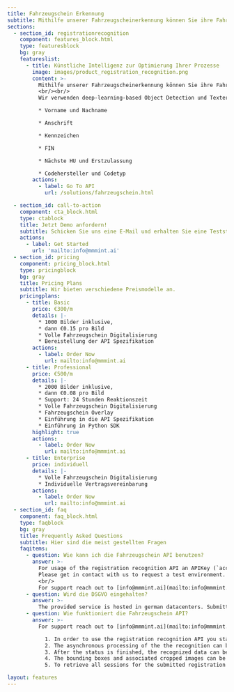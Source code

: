 ```yaml
---
title: Fahrzeugschein Erkennung
subtitle: Mithilfe unserer Fahrzeugscheinerkennung können Sie ihre Fahrzeugscheine automatisiert auslesen. 
sections:
  - section_id: registrationrecognition
    component: features_block.html
    type: featuresblock
    bg: gray
    featureslist:
      - title: Künstliche Intelligenz zur Optimierung Ihrer Prozesse
        image: images/product_registration_recognition.png
        content: >-
          Mithilfe unserer Fahrzeugscheinerkennung können Sie ihre Fahrzeugscheine automatisiert auslesen. 
          <br/><br/>
          Wir verwenden deep-learning-based Object Detection und Texterkennung um die Fahrzeugscheine zu verarbeiten. Um eine sehr hohe Genauigkeit zu erreichen, wurde unsere Künstliche Intelligenz mit mehreren Tausend Bildern angelernt. Folgende Postitionen kann unsere Künstliche Intelligenz automatisiert extrahieren:

          * Vorname und Nachname

          * Anschrift

          * Kennzeichen

          * FIN

          * Nächste HU und Erstzulassung

          * Codehersteller und Codetyp
        actions:
          - label: Go To API
            url: /solutions/fahrzeugschein.html

  - section_id: call-to-action
    component: cta_block.html
    type: ctablock
    title: Jetzt Demo anfordern!
    subtitle: Schicken Sie uns eine E-Mail und erhalten Sie eine Teststellung zu unserer Fahrzeugschein Erkennung.
    actions:
      - label: Get Started
        url: 'mailto:info@mmmint.ai'
  - section_id: pricing
    component: pricing_block.html
    type: pricingblock
    bg: gray
    title: Pricing Plans
    subtitle: Wir bieten verschiedene Preismodelle an. 
    pricingplans:
      - title: Basic
        price: €300/m
        details: |-
          * 1000 Bilder inklusive,
          * dann €0.15 pro Bild
          * Volle Fahrzeugschein Digitalisierung
          * Bereistellung der API Spezifikation
        actions:
          - label: Order Now
            url: mailto:info@mmmint.ai
      - title: Professional
        price: €500/m
        details: |-
          * 2000 Bilder inklusive,
          * dann €0.08 pro Bild
          * Support: 24 Stunden Reaktionszeit
          * Volle Fahrzeugschein Digitalisierung
          * Fahrzeugschein Overlay
          * Einführung in die API Spezifikation
          * Einführung in Python SDK
        highlight: true
        actions:
          - label: Order Now
            url: mailto:info@mmmint.ai
      - title: Enterprise
        price: individuell
        details: |-
          * Volle Fahrzeugschein Digitalisierung
          * Individuelle Vertragsvereinbarung
        actions:
          - label: Order Now
            url: mailto:info@mmmint.ai
  - section_id: faq
    component: faq_block.html
    type: faqblock
    bg: gray
    title: Frequently Asked Questions
    subtitle: Hier sind die meist gestellten Fragen
    faqitems:
      - question: Wie kann ich die Fahrzeugschein API benutzen? 
        answer: >-
          For usage of the registration recognition API an APIKey (`access_token`) is required.
          Please get in contact with us to request a test environment.
          <br/>
          For support reach out to [info@mmmint.ai](mailto:info@mmmint.ai). 
      - question: Wird die DSGVO eingehalten?
        answer: >-
          The provided service is hosted in german datacenters. Submitted data is encrypted in transit and at rest. The submitted date can only be accessed using the used APIKey.
      - question: Wie funktioniert die Fahrzeugschein API?
        answer: >-
          For support reach out to [info@mmmint.ai](mailto:info@mmmint.ai). For usage of the registration recognition API an APIKey (`access_token`) is required.

            1. In order to use the registration recognition API you start by submitting an image via file upload, or with a publicly accessible image of the registration, using a POST to `/fahrzeugschein`.
            2. The asynchronous processing of the the recognition can be checked using the `/fahrzeugschein/status/` {sessionId} resource.
            3. After the status is finished, the recognized data can be retrieved using `/fahrzeugschein/{id}` resource.
            4. The bounding boxes and associated cropped images can be retrieved using the `/detection` resources.
            5. To retrieve all sessions for the submitted registration use the `/session` resource. The sessions will also indicate the status of all submissions.

layout: features
---
```

